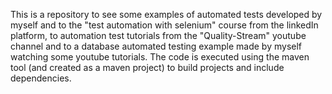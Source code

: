This is a repository to see some examples of automated tests developed by myself and to the "test automation with selenium" course from the linkedIn platform, to automation test tutorials from the "Quality-Stream" youtube channel and to a database automated testing example made by myself watching some youtube tutorials. The code is executed using the maven tool (and created as a maven project) to build projects and include dependencies.
